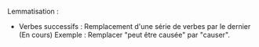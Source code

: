 Lemmatisation : 
   - Verbes successifs : Remplacement d'une série de verbes par le dernier (En cours)
   	   			Exemple :
	   			Remplacer  "peut être causée" 
	   			par  "causer".

   